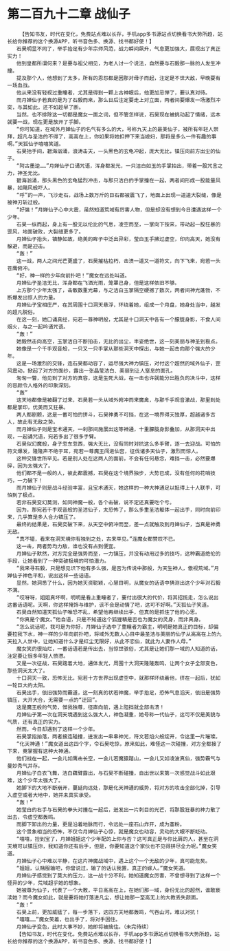 # 第二百九十二章 战仙子
        【告知书友，时代在变化，免费站点难以长存，手机app多书源站点切换看书大势所趋，站长给你推荐的这个换源APP，听书音色多、换源、找书都好使！】
       石昊明显不同了，举手抬足有少年宗师风范，战力瞬间飙升，气息更加强大，展现出了真正实力！
       他到皇都所谓何来？是要与祖父相见，为老人讨一个说法，自然要与石毅那一脉的人发生冲撞。
       提及那个人，他想到了太多，所有的恩怨都是因那对母子而起，注定是不世大敌，早晚要有一场血战。
       他从来没有轻视过重瞳者，尤其是得到一颗上古神眼后，他更加忌惮了，要认真对待。
       而月婵仙子若真的是为了石毅而来，那么日后注定要走上对立面，两者间要爆发一场激烈冲突，与其如此，还不如趁早了断。
       当然，也不排除这一切都是魔女一面之词，但不管怎样说，石昊现在被挑动起了情绪，远本就要一战，现在更是放开了手脚。
       “你可知道，在域外月婵仙子的名气有多么的大，号称九天上的最美仙子，被所有年轻人崇拜，超凡与圣洁的不得了，高高在上，你如果将她扣押下来当媳妇，那将是多么一件有趣的事啊。”天狐仙子嘻嘻笑道。
       石昊抬手间，碧海汹涌，浪涛击天，一头黑色的玄龟冲起，庞大无比，镇压向前方出尘的仙子。
       “阿古墨逆……”月婵仙子口诵咒语，浑身都发光，一只洁白如玉的手掌拍出，带着一股咒言之力，神圣无比。
       碧海汹涌，那头黑色的玄龟猛烈冲击，与那只洁白的手掌撞在一起，两者间形成一股能量风暴，如飓风般吓人。
       “呼”的一声，飞沙走石，战场上数万斤的巨石都被震飞了，地面上出现一道道大裂缝，像是被神刃斩过般。
       “好强！”月婵仙子心中大震，虽然知道荒域有厉害人物，但是却没有想到今日遭遇这样一个少年。
       石昊一纵而起，身上有一股无以伦比的气息，凌空而至，一掌向下按来，带动起一股狂暴的罡风，地面破败，大裂缝更多了。
       月婵仙子抬头，镇静如故，绝美的眸子中泛出异彩，莹白玉手拂过虚空，印向高天，她没有躲避，而是迎击。
       “轰！”
       这一战，两人之间光芒更盛了，石昊摧枯拉朽，击溃一道又一道符文，向下飞来，宛若一头苍鹰俯冲。
       “好，神一样的少年向前扑吧！”魔女在远处叫道。
       月婵仙子圣洁无比，浑身都在飞洒光雨，笼罩己身，但是这样依旧不够。
       上方那个少年太强了，击散数重光幕，与之洁白玉掌隔空硬撼了数次，两者间神光蓬勃，不断爆发出惊人的力量。
       月婵仙子宝相庄严，在其周围十口洞天悬浮，环绕着她，组成一个月盘，她身处当中，越发的超凡脱俗。
       在这一刻，她口诵真经，宛若一尊神明般，尤其是十口洞天中各有一个朦胧身影，不食人间烟火，与之一起吟诵咒语。
       “轰！”
       她毅然击向高空，玉掌洁白不断拍击，无比的出尘，丰姿绝世，这一刻美丽与神圣到极点。
       她像是一个千手观音般，一只又一只手掌从那些洞天中探出，与她一起击向那个强大的少年。
       这是一场激烈的交锋，连石昊都动容了，运尽强大神力镇压，对付这个超然的域外仙子，罡风震动，掀起了对方的面纱，露出一张晶莹洁白、美丽到让人窒息的面孔。
       匆匆一瞥，他见到了对方的真容，这是生死大战，在一击也许就能分出胜负的决斗中，这样的容颜令人格外的印象深刻。
       “轰”
       这天地都像是被翻了过来，石昊若一头从域外俯冲而来魔禽，与那千手观音激战，那里到处都是掌印，优美而又狂暴。
       两人都剧颤，这是一番可怕的拼斗，石昊神勇不可挡，在这一境界得天独厚，超越诸多古人，故此有无敌之势。
       而月婵仙子则是宝术通天，一刹那间施展出这等神通，十重朦胧身影叠加，从那洞天中出现，一起诵咒语，宛若多出了很多手臂。
       石昊似幻魔般，身子忽东忽西，强大无比，没有同时对抗这么多手臂，逐一去迎战。可怕的符文爆发，隆隆声不绝于耳，宛若一尊魔王闯进仙宫，征伐诸多天仙子，激烈而惊人。
       这种交锋世所罕见。若是别人处在这两人的面前，不会有任何悬念，难挡一击，必然要爆碎，因为太强大了。
       他们都不是一般的人，彼此都震撼，石昊在这个境界独步，大势已成，没有任何的花哨技巧，一力破下！
       而月婵仙子则是战斗经验丰富，且宝术通天，她这样的一种大神通足以抵得上十人联手，可怕到了极点。
       若非石昊变幻莫测，如同神魔一般，各个击破，说不定还真要吃个亏。
       因为，那宛若千手观音般的圣洁仙子，太恐怖了，那么多重圣洁躯体一起出手，同时向前印来，几乎算是多人合力镇压了。
       最终的结果是，石昊突破下来，从天空中俯冲而至，差一点就触及到月婵仙子，当真是神勇无敌。
       “真不错，看来在洞天境你有独到之处，古来罕见。”连魔女都赞叹不已。
       这一击，两者势均力敌，谁也没有占到便宜。
       月婵仙子默然，对方完全是强势而至，一力镇压，并没有动用过多的技巧，这种霸道绝伦的手段，让她看到了一种突破极境的可怕潜力。
       “我来寻石毅，只是想见识下他有多么强，是否为传说中那般，为天生神人，傲视荒域。”月婵仙子神色平和，说出这样一些话语。
       显然，她洞悉了什么，因为她天资聪颖，心慧目明，从魔女的话语中猜测出这个少年对石毅不满。
       “哎呀呀，姐姐真坏啊，明明是看上重瞳者了，要付出很大的代价，将其招揽走，怎么说出这番话语呢。天啊，你这样掩饰与维护，该不会是动情了吧，这可不好啊。”天狐仙子笑道。
       石昊自然知道天狐仙子唯恐不乱，希望他再继续出手，但真的是抓住了他的心思。
       “你真是个魔女。”他自语，只是不知道这个狐狸精是否也为魔女的灵身，而非真身。
       “怎么说话呢，我可是为你好，月婵仙子选中了重瞳者为霸主，明明是她真正的目标，却偏要拉我下水，神一样的少年向前扑吧，将域外无数人心目中最圣洁与美丽的仙子从高高在上的九天拉入人世中，让她知道什么才是红尘无限好，从此不恋仙，就此为人妻作人母。”
       魔女笑的很灿烂，一番话语若是传出去，当惊世骇俗，尤其是让她们那一域的人知道的话，注定要让很多年轻人愤懑。
       又是一次征战，石昊踏着大地，通体发光，周围十大洞天隆隆轰鸣，让两个女子全部变色，那些洞天太大了。
       十口洞天一致，恐怖无比，宛若十方世界出现虚空中，就那样环绕着他，挤在一起后，犹如一轮巨大的太阳。
       石昊出手，依旧强势而霸道，这一刻真的状若神魔，举手抬足，恐怖气息滔天，依旧是强势镇压，大开大合，无需要一点的“迂回”。
       这是魔王般的气势，惟我独尊，径直向前，遇上阻挡就全部击溃！
       月婵仙子第一次在洞天境遇到这么强大人，神色凝重，她号称一代仙子，这可不仅是美貌与气质，还有真正的实力。
       然而，今日却遇到了这样一个少年。
       石昊掌指拍落，两者接连碰撞，迸发出一串串神光，符文若焰火般绽开，令这里一片璀璨。
       “化天神通！”魔女道出这四个字，令石昊吃惊，原来如此，难怪这一次碰撞，对方全都接了下来，竟掌握有这种大神通。
       他们战在一起，一会儿如鹰击长空，一会儿若魔猿踏山，一会儿又如凌波真仙，强势霸气与曼妙秀气并存。
       月婵仙子白衣飞舞，洁白藕臂露出，与石昊不断碰撞，自出世以来第一次感觉战斗如此艰难，这个少年太强大了。
       她脚下的大地不断崩开，蔓延向远处，那是化天神通的威势，将对方的攻击全部化掉，引导入虚空或者大地中，她并未真实承受。
       “轰！”
       她莹白的右手与石昊的拳头对撞在一起后，迸发出一片刺目的光芒，将那股狂暴的神力散了出去，令虚空都轰鸣。
       而脚下卸出的力量，更是沿着地脉而行，令远处一座石山炸开，成为齑粉。
       这个景象相当的恐怖，不仅令月婵仙子心惊，就是魔女也动容，灵动的大眼不断眨动。
       “嘻嘻，捡到宝了，月婵姐姐这个少年配的上你与否？这可真正是与你比肩的人，甚至在洞天境可以镇压你，我知道你还有后手，但是，你要知道这个家伙也不见得拼尽全力呢。”魔女笑道。
       月婵仙子心中难以平静，在这片神魔战域中，遇上这个一个无敌的少年，真可能危矣。
       “姐姐，认赌服输吧，你曾说过，输了的话认我置，真正的嫁人。”魔女笑道。
       月婵仙子感觉到了莫大的压力，这一战十分不利，她知道魔女厉害，不曾想寻到了这样一个怪异的少年，荒域超乎她的想象。
       她被尊为仙子，代表了一个大教，平日高高在上，在她们那一域，身份无比的超然，谁敢亵渎她？而今魔女如此，就是要将她打落进凡尘，想让她那一至高无上的大教丢失颜面。
       “轰！”
       石昊上前，更加威猛了，每一步落下，这四方天地都轰鸣，气吞山河，难以对抗！
       “嘻嘻……”魔女笑着，也出手了，将对手困住。
       月婵仙子变色，此时大事不妙，她即将被擒住。（未完待续）
       【告知书友，时代在变化，免费站点难以长存，手机app多书源站点切换看书大势所趋，站长给你推荐的这个换源APP，听书音色多、换源、找书都好使！】